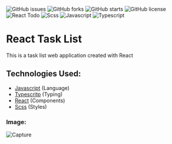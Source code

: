 ![GitHub issues](https://img.shields.io/github/issues/programador404/Ignite-Challenge1)
![GitHub forks](https://img.shields.io/github/forks/programador404/Ignite-Challenge1)
![GitHub starts](https://img.shields.io/github/stars/programador404/Ignite-Challenge1)
![GitHub license](https://img.shields.io/github/license/programador404/Ignite-Challenge1)
![React Todo](https://img.shields.io/badge/React-components-orange)
![Scss](https://img.shields.io/badge/Scss-Styles-red)
![Javascript](https://img.shields.io/badge/Javascript-Language-yellow)
![Typescript](https://img.shields.io/badge/Typescript-Typing-blue)

# React Task List
This is a task list web application created with React

## Technologies Used:
- [Javascript](https://developer.mozilla.org/pt-BR/docs/Web/JavaScript) (Language)
- [Typescritp](https://www.typescriptlang.org/) (Typing)
- [React](https://pt-br.reactjs.org/) (Components)
- [Scss](https://sass-lang.com/) (Styles)

### Image:
![Capture](https://user-images.githubusercontent.com/48457700/116616917-a1dcb180-a913-11eb-8852-dc8bc58f2ea8.PNG)
